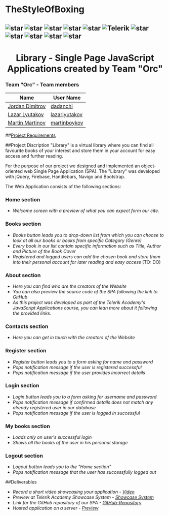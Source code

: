 # TheStyleOfBoxing

## ![star](https://github.com/martinboykov/Telerik_Academy/blob/master/images/star23.jpg)  ![star](https://github.com/martinboykov/Telerik_Academy/blob/master/images/star23.jpg)  ![star](https://github.com/martinboykov/Telerik_Academy/blob/master/images/star23.jpg)  ![star](https://github.com/martinboykov/Telerik_Academy/blob/master/images/star23.jpg)  ![star](https://github.com/martinboykov/Telerik_Academy/blob/master/images/star23.jpg)   ![Telerik](https://github.com/martinboykov/Telerik_Academy/blob/master/images/telerik-academy-logo.jpg)   ![star](https://github.com/martinboykov/Telerik_Academy/blob/master/images/star23.jpg)  ![star](https://github.com/martinboykov/Telerik_Academy/blob/master/images/star23.jpg)  ![star](https://github.com/martinboykov/Telerik_Academy/blob/master/images/star23.jpg)  ![star](https://github.com/martinboykov/Telerik_Academy/blob/master/images/star23.jpg)  ![star](https://github.com/martinboykov/Telerik_Academy/blob/master/images/star23.jpg)

<h1 align="center">Library - Single Page JavaScript Applications created by Team "Orc"</h1>

<h3> Team "Orc" - Team members</h3>


| Name                                     | User Name                                                          |
| ------------------------------------------- | ------------------------------------------------------------------ |
| [Jordan Dimitrov](https://github.com/dadanchi) | [dadanchi](http://telerikacademy.com/Users/dadanchihttp://telerikacademy.com/Users/dadanchi)                                             |
| [Lazar Lyutakov](https://github.com/lazarlyutakov) | [lazarlyutakov](http://telerikacademy.com/Users/lazarlyutakov)                                             |
| [Martin Martinov ](https://github.com/martinboykov) | [martinboykov](http://telerikacademy.com/Users/martinboykov)                                             |

##<a href="https://github.com/TelerikAcademy/JavaScript-Applications/blob/master/Teamwork/README.md">Project Requirements</a>

##Project Discription
"Library" is a virtual library where you can find all favourite books of your interest and store them in your account for easy access and further reading.

For the purpose of our project we designed and implemented an object-oriented web Single Page Application (SPA). The "Library" was developed with  jQuery, Firebase, Handlebars, Navigo and Bootstrap.

The Web Application consists of the following sections:

### Home section
 - *Welcome screen with a preview of what you can expect form our cite.*

### Books section
 - *Books button leads you to drop-down list from which you can choose to look at all our books or books from specific Category (Genre)*
 - *Every book in our list contain specific information such as Title, Author and Picture of the Book Cover*
 - *Registered and logged users can add the chosen book and store them into their personal account for later reading and easy access* (TO: DO)

### About section
 - *Here you can find who are the creators of the Website*
 - *You can also preview the source code of the SPA following the link to GitHub*
 - *As this project was developed as part of the Telerik Academy's JavaScript Applications course, you can lean more about it following the provided links.*

### Contacts section
 - *Here you can get in touch with the creators of the Website*

### Register section
 - *Register button leads you to a form asking for name and password*
 - *Pops notification message if the user is registered  successful*
 - *Pops notification message if the user provides incorrect details*

### Login section
 - *Login button leads you to a form asking for username and password*
 - *Pops notification message if confirmed details does not match any already registered user in our database*
 - *Pops notification message if the user is logged in successful*

### My books section
 - *Loads only on user's successful login*
 - *Shows all the books of the user in his personal storage*

### Logout section
 - *Logout button leads you to the "Home section"*
 - *Pops notification message that the user has successfully logged out*



##Deliverables
 - *Record a short video showcasing your application - <a href="https://www.youtube.com/watch?v=A830VF6dwhs&feature=youtu.be">Video</a>*
 - *Preview at Telerik Academy Showcase System - <a href="http://best.telerikacademy.com/projects/618/Library">Showcase System</a>*
 - *Link for the GitHub repository of our SPA - <a href="https://github.com/dadanchi/Library">GitHub-Repository</a>*
 - *Hosted application on a server  - <a href="https://library-94284.firebaseapp.com/#/home">Preview</a>*

